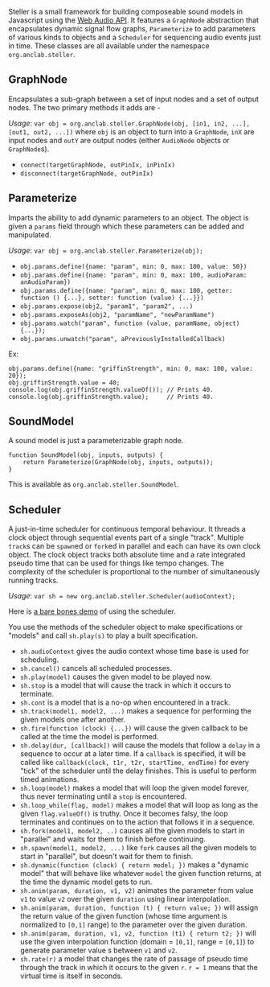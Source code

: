 Steller is a small framework for building composeable sound models in
Javascript using the [Web Audio API]. It features a `GraphNode` abstraction
that encapsulates dynamic signal flow graphs, `Parameterize` to add 
parameters of various kinds to objects and a `Scheduler` for sequencing
audio events just in time. These classes are all available under the
namespace `org.anclab.steller`.

[Web Audio API]: https://dvcs.w3.org/hg/audio/raw-file/tip/webaudio/specification.html

## GraphNode

Encapsulates a sub-graph between a set of input nodes and a set of output
nodes. The two primary methods it adds are -

*Usage*: `var obj = org.anclab.steller.GraphNode(obj, [in1, in2, ...], [out1, out2, ...])` where
`obj` is an object to turn into a `GraphNode`, `inX` are input nodes and `outY`
are output nodes (either `AudioNode` objects or `GraphNode`s).

- `connect(targetGraphNode, outPinIx, inPinIx)`
- `disconnect(targetGraphNode, outPinIx)`

## Parameterize

Imparts the ability to add dynamic parameters to an object. The object is given
a `params` field through which these parameters can be added and manipulated.

*Usage*: `var obj = org.anclab.steller.Parameterize(obj);`

- `obj.params.define({name: "param", min: 0, max: 100, value: 50})`
- `obj.params.define({name: "param", min: 0, max: 100, audioParam: anAudioParam})`
- `obj.params.define({name: "param", min: 0, max: 100, getter: function () {...}, setter: function (value) {...}})`
- `obj.params.expose(obj2, "param1", "param2", ...)`
- `obj.params.exposeAs(obj2, "paramName", "newParamName")`
- `obj.params.watch("param", function (value, paramName, object) {...});`
- `obj.params.unwatch("param", aPreviouslyInstalledCallback)`

Ex:

    obj.params.define({name: "griffinStrength", min: 0, max: 100, value: 20});
    obj.griffinStrength.value = 40;
    console.log(obj.griffinStrength.valueOf()); // Prints 40.
    console.log(obj.griffinStrength.value);     // Prints 40.


## SoundModel

A sound model is just a parameterizable graph node.

    function SoundModel(obj, inputs, outputs) {
        return Parameterize(GraphNode(obj, inputs, outputs));
    }

This is available as `org.anclab.steller.SoundModel`.

## Scheduler

A just-in-time scheduler for continuous temporal behaviour. It threads a clock
object through sequential events part of a single "track". Multiple `track`s
can be `spawn`ed or `fork`ed in parallel and each can have its own clock
object.  The clock object tracks both absolute time and a rate integrated
pseudo time that can be used for things like tempo changes. The complexity of
the scheduler is proportional to the number of simultaneously running tracks.

*Usage*: `var sh = new org.anclab.steller.Scheduler(audioContext);`

Here is [a bare bones demo] of using the scheduler.

[a bare bones demo]: http://srikumarks.github.com/steller

You use the methods of the scheduler object to make specifications or "models" and call
`sh.play(s)` to play a built specification.

- `sh.audioContext` gives the audio context whose time base is used for
  scheduling.
- `sh.cancel()` cancels all scheduled processes.
- `sh.play(model)` causes the given model to be played now. 
- `sh.stop` is a model that will cause the track in which it occurs to
  terminate.
- `sh.cont` is a model that is a no-op when encountered in a track.
- `sh.track(model1, model2, ...)` makes a sequence for performing the given
  models one after another.
- `sh.fire(function (clock) {...})` will cause the given callback to be called
  at the time the model is performed.
- `sh.delay(dur, [callback])` will cause the models that follow a `delay` in a
  sequence to occur at a later time.  If a `callback` is specified, it will be
  called like `callback(clock, t1r, t2r, startTime, endTime)` for every "tick"
  of the scheduler until the delay finishes. This is useful to perform timed
  animations.
- `sh.loop(model)` makes a model that will loop the given model forever, thus
  never terminating until a `stop` is encountered.
- `sh.loop_while(flag, model)` makes a model that will loop as long as the
  given `flag.valueOf()` is truthy. Once it becomes falsy, the loop terminates
  and continues on to the action that follows it in a sequence.
- `sh.fork(model1, model2, ..)` causes all the given models to start in
  "parallel" and waits for them to finish before continuing.
- `sh.spawn(model1, model2, ...)` like `fork` causes all the given models to
  start in "parallel", but doesn't wait for them to finish.
- `sh.dynamic(function (clock) { return model; })` makes a "dynamic model" that
  will behave like whatever `model` the given function returns, at the time the
  dynamic model gets to run.
- `sh.anim(param, duration, v1, v2)` animates the parameter from value `v1` to
  value `v2` over the given `duration` using linear interpolation.
- `sh.anim(param, duration, function (t) { return value; })` will assign the
  return value of the given function (whose time argument is normalized to
  `[0,1]` range) to the parameter over the given duration.
- `sh.anim(param, duration, v1, v2, function (t1) { return t2; })` will use the
  given interpolation function (domain  = `[0,1]`, range = `[0,1]`) to generate
  parameter value s between `v1` and `v2`.
- `sh.rate(r)` a model that changes the rate of passage of pseudo time through
  the track in which it occurs to the given `r`. `r = 1` means that the virtual
  time is itself in seconds.
 
